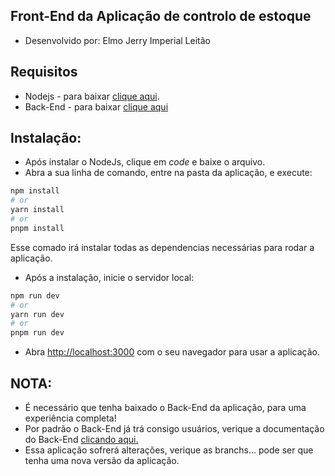## Front-End da Aplicação de controlo de estoque

- Desenvolvido por: Elmo Jerry Imperial Leitão

## Requisitos

- Nodejs - para baixar [clique aqui](https://nodejs.org/en/download/current).
- Back-End - para baixar [clique aqui](https://github.com/elmojerry88/api_stock)

## Instalação:

- Após instalar o NodeJs, clique em *code* e baixe o arquivo.
- Abra a sua linha de comando, entre na pasta da aplicação, e execute:



```bash
npm install
# or
yarn install
# or
pnpm install
```
Esse comado irá instalar todas as dependencias necessárias para rodar a aplicação.

- Após a instalação, inicie o servidor local:

```bash
npm run dev
# or
yarn run dev
# or
pnpm run dev
```

- Abra [http://localhost:3000](http://localhost:3000) com o seu navegador para usar a aplicação.


## NOTA:

- É necessário que tenha baixado o Back-End da aplicação, para uma experiência completa!
- Por padrão o Back-End já trá consigo usuários, verique a documentação do Back-End [clicando aqui.](https://github.com/elmojerry88/api_stock)
- Essa aplicação sofrerá alterações, verique as branchs... pode ser que tenha uma nova versão da aplicação.

